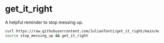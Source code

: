 # get_it_right

A helpful reminder to stop messing up.

```bash
curl https://raw.githubusercontent.com/JulianTonti/get_it_right/main/main.sh > stop_messing_up
source stop_messing_up && get_it_right
```
